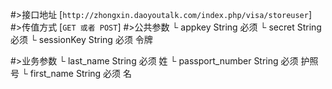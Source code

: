 #>接口地址
[`http://zhongxin.daoyoutalk.com/index.php/visa/storeuser`] 
#>传值方式
[`GET 或者 POST`]
#>公共参数
    └ appkey String 必须 
    └ secret String 必须 
    └ sessionKey String 必须 令牌

#>业务参数
    └ last_name String 必须 姓
    └ passport_number String 必须 护照号
    └ first_name String 必须 名

    